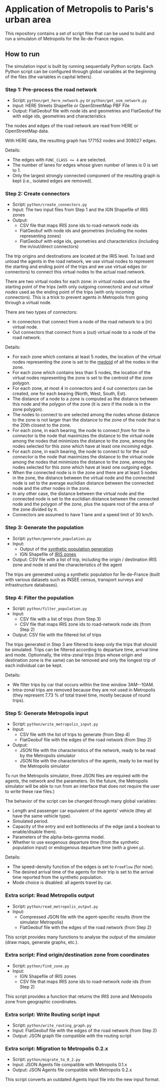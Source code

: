# Application of Metropolis to Paris's urban area

This repository contains a set of script files that can be used to build and run a simulaton of Metropolis for the Île-de-France region.

## How to run

The simulation input is built by running sequentially Python scripts.
Each Python script can be configured through global variables at the beginning of the files (the variables in capital letters).

### Step 1: Pre-process the road network

- Script: `python/get_here_network.py` or `python/get_osm_network.py`
- Input: HERE Streets Shapefile or OpenStreetMap PBF File
- Output: FlatGeobuf file with node ids and geometries and FlatGeobuf file with edge ids, geometries and characteristics

The nodes and edges of the road network are read from HERE or OpenStreetMap data.

With HERE data, the resulting graph has 177152 nodes and 308027 edges.

Details:

- The edges with `FUNC_CLASS <= 4` are selected.
- The number of lanes for edges whose given number of lanes is 0 is set to 1.
- Only the largest strongly connected component of the resulting graph is kept (i.e., isolated edges are removed).

### Step 2: Create connectors

- Script: `python/create_connectors.py`
- Input: The two input files from Step 1 and the IGN Shapefile of IRIS zones
- Output:
  - CSV file that maps IRIS zone ids to road-network node ids
  - FlatGeobuf with node ids and geometries (including the nodes representing zones)
  - FlatGeobuf with edge ids, geometries and characteristics (including the in/out/direct connectors)

The trip origins and destinations are located at the IRIS level.
To load and unload the agents in the road network, we use virtual nodes to represent the starting and ending point of the trips and we use virtual edges (or connectors) to connect this virtual nodes to the actual road network.

There are two virtual nodes for each zone: _in virtual nodes_ used as the starting point of the trips (with only outgoing connectors) and _out virtual nodes_ used as the ending point of the trips (with only incoming connectors).
This is a trick to prevent agents in Metropolis from going through a virtual node.

There are two types of connectors:

- In connectors that connect from a node of the road network to a (in) virtual node.
- Out connectors that connect from a (out) virtual node to a node of the road network.

Details:

- For each zone which contains at least 5 nodes, the location of the virtual nodes representing the zone is set to the [medoid](https://en.wikipedia.org/wiki/Medoid) of all the nodes in the zone.
- For each zone which contains less than 5 nodes, the location of the virtual nodes representing the zone is set to the centroid of the zone polygon.
- For each zone, at most 4 in connectors and 4 out connectors can be created, one for each bearing (North, West, South, Est).
- The distance of a node to a zone is computed as the distance between this node and the polygon of the zone (it is zero if the node is in the zone polygon).
- The nodes to connect to are selected among the nodes whose distance to the zone is not larger than the distance to the zone of the node that is the 20th closest to the zone.
- For each zone, in each bearing, the node to connect _from_ for the _in connector_ is the node that maximizes the distance to the virtual node among the nodes that minimizes the distance to the zone, among the nodes selected for this zone which have at least one _incoming_ edge.
- For each zone, in each bearing, the node to connect _to_ for the _out connector_ is the node that maximizes the distance to the virtual node among the nodes that minimizes the distance to the zone, among the nodes selected for this zone which have at least one _outgoing_ edge.
- When the connected node is in the zone and there are at least 5 nodes in the zone, the distance between the virtual node and the connected node is set to the average euclidian distance between the connected node and the other nodes in the zone.
- In any other case, the distance between the virtual node and the connected node is set to the euclidian distance between the connected node and the polygon of the zone, plus the square root of the area of the zone divided by π.
- Connectors are assumed to have 1 lane and a speed limit of 30 km/h.

### Step 3: Generate the population

- Script: `python/generate_population.py`
- Input:
  - Output of the [synthetic population generation](https://github.com/eqasim-org/ile-de-france)
  - IGN Shapefile of [IRIS zones](https://geoservices.ign.fr/contoursiris)
- Output: CSV file with a list of trip, including the origin / destination IRIS zone and node id and the characteristics of the agent

The trips are generated using a synthetic population for Île-de-France (built with various datasets such as INSEE census, transport surveys and infrastructure databases).

### Step 4: Filter the population

- Script: `python/filter_population.py`
- Input:
  - CSV file with a list of trips (from Step 3)
  - CSV file that maps IRIS zone ids to road-network node ids (from Step 2)
- Output: CSV file with the filtered list of trips

The trips generated in Step 3 are filtered to keep only the trips that should be simulated.
Trips can be filtered according to departure time, arrival time and mode.
Optionnally, the intra-zonal trips (trips whose origin and destination zone is the same) can be removed and only the longest trip of each individual can be kept.

Details:

- We filter trips by car that occurs within the time window 3AM--10AM.
- Intra-zonal trips are removed because they are not used in Metropolis (they represent 7.73 % of total travel time, mostly because of round trips).

### Step 5: Generate Metropolis input

- Script: `python/write_metropolis_input.py`
- Input:
  - CSV file with the list of trips to generate (from Step 4)
  - FlatGeobuf file with the edges of the road network (from Step 2)
- Output:
  - JSON file with the characteristics of the network, ready to be read by the Metropolis simulator
  - JSON file with the characteristics of the agents, ready to be read by the Metropolis simulator

To run the Metropolis simulator, three JSON files are required with the agents, the network and the parameters.
(In the future, the Metropolis simulator will be able to run from an interface that does not require the user to write these raw files.)

The behavior of the script can be changed through many global variables:

- Length and passenger car equivalent of the agents' vehicle (they all have the same vehicle type).
- Simulated period.
- Capacity of the entry and exit bottlenecks of the edge (and a boolean to enable/disable them).
- Parameters of the alpha-beta-gamma model.
- Whether to use exogenous departure time (from the synthetic population input) or endogenous departure time (with a given μ).

Details:

- The speed-density function of the edges is set to `FreeFlow` (for now).
- The desired arrival time of the agents for their trip is set to the arrival time reported from the synthetic population.
- Mode choice is disabled: all agents travel by car.

### Extra script: Read Metropolis output

- Script: `python/read_metropolis_output.py`
- Input:
  - Compressed JSON file with the agent-specific results (from the simulator Metropolis)
  - FlatGeobuf file with the edges of the road network (from Step 2)

This script provides many functions to analyse the output of the simulator (draw maps, generate graphs, etc.).

### Extra script: Find origin/destination zone from coordinates

- Script: `python/find_zone.py`
- Input:
  - IGN Shapefile of IRIS zones
  - CSV file that maps IRIS zone ids to road-network node ids (from Step 2)

This script provides a function that returns the IRIS zone and Metropolis zone from geographic coordinates.

### Extra script: Write Routing script input

- Script: `python/write_routing_graph.py`
- Input: FlatGeobuf file with the edges of the road network (from Step 2)
- Output: JSON graph file compatible with the routing script

### Extra script: Migration to Metropolis 0.2.x

- Script: `python/migrate_to_0_2.py`
- Input: JSON Agents file compatible with Metropolis 0.1.x
- Output: JSON Agents file compatible with Metropolis 0.2.x

This script converts an outdated Agents Input file into the new input format.
